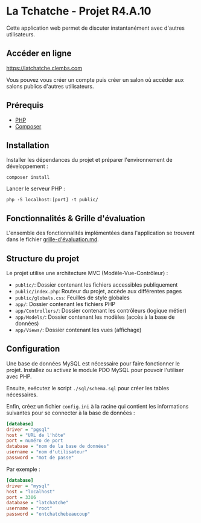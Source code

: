 # La Tchatche - Projet R4.A.10

Cette application web permet de discuter instantanément avec d'autres utilisateurs.

## Accéder en ligne

https://latchatche.clembs.com

Vous pouvez vous créer un compte puis créer un salon où accéder aux salons publics d'autres utilisateurs.


## Prérequis

- [PHP](https://www.php.net/downloads.php)
- [Composer](https://getcomposer.org/download/)

## Installation

Installer les dépendances du projet et préparer l'environnement de développement :

```
composer install
```

Lancer le serveur PHP :

```
php -S localhost:[port] -t public/
```

## Fonctionnalités & Grille d'évaluation

L'ensemble des fonctionnalités implémentées dans l'application se trouvent dans le fichier [grille-d'évaluation.md](./grille-d´évaluation.md).

## Structure du projet

Le projet utilise une architecture MVC (Modèle-Vue-Contrôleur) :

- `public/`: Dossier contenant les fichiers accessibles publiquement
- `public/index.php`: Routeur du projet, accède aux différentes pages
- `public/globals.css`: Feuilles de style globales
- `app/`: Dossier contenant les fichiers PHP
- `app/Controllers/`: Dossier contenant les contrôleurs (logique métier)
- `app/Models/`: Dossier contenant les modèles (accès à la base de données)
- `app/Views/`: Dossier contenant les vues (affichage)

## Configuration

Une base de données MySQL est nécessaire pour faire fonctionner le projet. Installez ou activez le module PDO MySQL pour pouvoir l'utiliser avec PHP.

Ensuite, exécutez le script `./sql/schema.sql` pour créer les tables nécessaires.

Enfin, créez un fichier `config.ini` à la racine qui contient les informations suivantes pour se connecter à la base de données :

```ini
[database]
driver = "pgsql"
host = "URL de l'hôte"
port = numéro de port
database = "nom de la base de données"
username = "nom d'utilisateur"
password = "mot de passe"
```

Par exemple :

```ini
[database]
driver = "mysql"
host = "localhost"
port = 3306
database = "latchatche"
username = "root"
password = "ontchatchebeaucoup"
```
